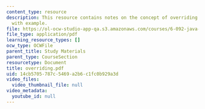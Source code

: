 ```yaml
---
content_type: resource
description: This resource contains notes on the concept of overriding in Java language
  with example.
file: https://ol-ocw-studio-app-qa.s3.amazonaws.com/courses/6-092-java-preparation-for-6-170-january-iap-2006/14cb5705787c5469a2b6c1fc0b929a3d_overriding.pdf
file_type: application/pdf
learning_resource_types: []
ocw_type: OCWFile
parent_title: Study Materials
parent_type: CourseSection
resourcetype: Document
title: overriding.pdf
uid: 14cb5705-787c-5469-a2b6-c1fc0b929a3d
video_files:
  video_thumbnail_file: null
video_metadata:
  youtube_id: null
---
```

